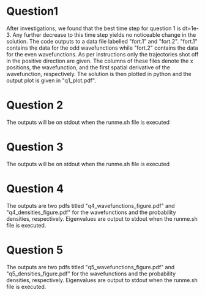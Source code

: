 
# Question1

After investigations, we found that the best time step for question 1 is
dt=1e-3. Any further decrease to this time step yields no noticeable change
in the solution. The code outputs to a data file labelled "fort.1" and
"fort.2". "fort.1" contains the data for the odd wavefunctions while "fort.2"
contains the data for the even wavefunctions. As per instructions only the
trajectories shot off in the positive direction are given. The columns of
these files denote the x positions, the wavefunction, and the
first spatial derivative of the wavefunction, respectively. The solution
is then plotted in python and the output plot is given in "q1_plot.pdf".

# Question 2

The outputs will be on stdout when the runme.sh file is executed

# Question 3

The outputs will be on stdout when the runme.sh file is executed

# Question 4

The outputs are two pdfs titled "q4_wavefunctions_figure.pdf" and
"q4_densities_figure.pdf" for the wavefunctions and the probability densities,
respectively. Eigenvalues are output to stdout when the runme.sh file is
executed.

# Question 5

The outputs are two pdfs titled "q5_wavefunctions_figure.pdf" and
"q5_densities_figure.pdf" for the wavefunctions and the probability densities,
respectively. Eigenvalues are output to stdout when the runme.sh file is
executed.